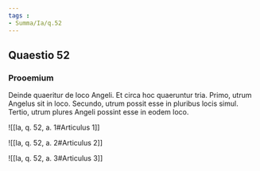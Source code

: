 ```yaml
---
tags : 
- Summa/Ia/q.52
---
```


## Quaestio 52

### Prooemium

Deinde quaeritur de loco Angeli. Et circa hoc quaeruntur tria. Primo, utrum Angelus sit in loco. Secundo, utrum possit esse in pluribus locis simul. Tertio, utrum plures Angeli possint esse in eodem loco.

![[Ia, q. 52, a. 1#Articulus 1]]

![[Ia, q. 52, a. 2#Articulus 2]]

![[Ia, q. 52, a. 3#Articulus 3]]

